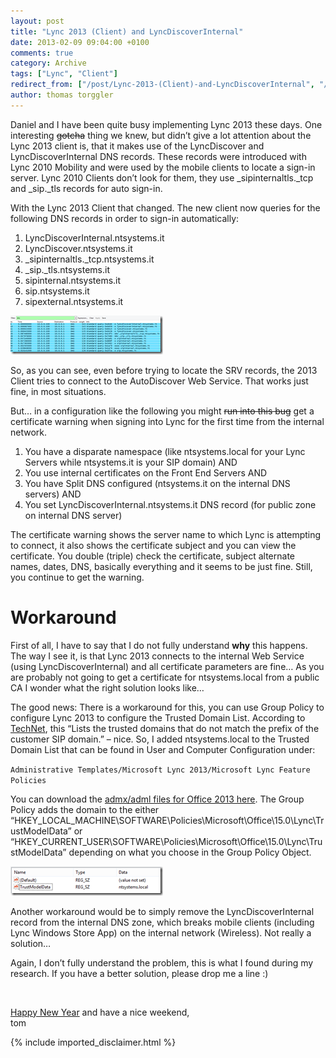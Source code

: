 ```yaml
---
layout: post
title: "Lync 2013 (Client) and LyncDiscoverInternal"
date: 2013-02-09 09:04:00 +0100
comments: true
category: Archive
tags: ["Lync", "Client"]
redirect_from: ["/post/Lync-2013-(Client)-and-LyncDiscoverInternal", "/post/lync-2013-(client)-and-lyncdiscoverinternal"]
author: thomas torggler
---
```

<!-- more -->
<p>Daniel and I have been quite busy implementing Lync 2013 these days. One interesting <strike>gotcha</strike> thing we knew, but didn’t give a lot attention about the Lync 2013 client is, that it makes use of the LyncDiscover and LyncDiscoverInternal DNS records. These records were introduced with Lync 2010 Mobility and were used by the mobile clients to locate a sign-in server. Lync 2010 Clients don’t look for them, they use _sipinternaltls._tcp and _sip._tls records for auto sign-in.</p>  <p>With the Lync 2013 Client that changed. The new client now queries for the following DNS records in order to sign-in automatically:</p>  <ol>   <li>LyncDiscoverInternal.ntsystems.it</li>    <li>LyncDiscover.ntsystems.it</li>    <li>_sipinternaltls._tcp.ntsystems.it</li>    <li>_sip._tls.ntsystems.it</li>    <li>sipinternal.ntsystems.it</li>    <li>sip.ntsystems.it</li>    <li>sipexternal.ntsystems.it</li> </ol>  <p><a href="/assets/archive/image_493.png"><img title="image" style="border-top: 0px; border-right: 0px; border-bottom: 0px; border-left: 0px; display: inline" border="0" alt="image" src="/assets/archive/image_thumb_491.png" width="244" height="62" /></a> </p>  <p>So, as you can see, even before trying to locate the SRV records, the 2013 Client tries to connect to the AutoDiscover Web Service. That works just fine, in most situations.</p>  <p>But… in a configuration like the following you might <strike>run into this bug</strike> get a certificate warning when signing into Lync for the first time from the internal network.</p>  <ol>   <li>You have a disparate namespace (like ntsystems.local for your Lync Servers while ntsystems.it is your SIP domain) AND</li>    <li>You use internal certificates on the Front End Servers AND</li>    <li>You have Split DNS configured (ntsystems.it on the internal DNS servers) AND</li>    <li>You set LyncDiscoverInternal.ntsystems.it DNS record (for public zone on internal DNS server)</li> </ol>  <p>The certificate warning shows the server name to which Lync is attempting to connect, it also shows the certificate subject and you can view the certificate. You double (triple) check the certificate, subject alternate names, dates, DNS, basically everything and it seems to be just fine. Still, you continue to get the warning.</p>  <h1>Workaround</h1>  <p>First of all, I have to say that I do not fully understand <strong>why</strong> this happens. The way I see it, is that Lync 2013 connects to the internal Web Service (using LyncDiscoverInternal) and all certificate parameters are fine… As you are probably not going to get a certificate for ntsystems.local from a public CA I wonder what the right solution looks like…</p>  <p>The good news: There is a workaround for this, you can use Group Policy to configure Lync 2013 to configure the Trusted Domain List. According to <a href="http://technet.microsoft.com/en-us/library/gg425941.aspx" target="_blank">TechNet</a>, this “Lists the trusted domains that do not match the prefix of the customer SIP domain.” – nice. So, I added ntsystems.local to the Trusted Domain List that can be found in User and Computer Configuration under: </p>  <p><code>Administrative Templates/Microsoft Lync 2013/Microsoft Lync Feature Policies</code></p>  <p>You can download the <a href="http://www.microsoft.com/en-us/download/details.aspx?id=35554" target="_blank">admx/adml files for Office 2013 here</a>. The Group Policy adds the domain to the either “HKEY_LOCAL_MACHINE\SOFTWARE\Policies\Microsoft\Office\15.0\Lync\TrustModelData” or “HKEY_CURRENT_USER\SOFTWARE\Policies\Microsoft\Office\15.0\Lync\TrustModelData” depending on what you choose in the Group Policy Object.</p>  <p><a href="/assets/archive/image_494.png"><img title="image" style="border-top: 0px; border-right: 0px; border-bottom: 0px; border-left: 0px; display: inline" border="0" alt="image" src="/assets/archive/image_thumb_492.png" width="244" height="47" /></a> </p>  <p>Another workaround would be to simply remove the LyncDiscoverInternal record from the internal DNS zone, which breaks mobile clients (including Lync Windows Store App) on the internal network (Wireless). Not really a solution…</p>  <p>Again, I don’t fully understand the problem, this is what I found during my research. If you have a better solution, please drop me a line :)</p>  <p>&#160;</p>  <p><a href="http://en.wikipedia.org/wiki/Chinese_New_Year" target="_blank">Happy New Year</a> and have a nice weekend,    <br />tom</p>
{% include imported_disclaimer.html %}
